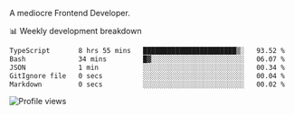 A mediocre Frontend Developer.

📊 Weekly development breakdown
<!--START_SECTION:waka-->

```txt
TypeScript       8 hrs 55 mins   ███████████████████████▒░   93.52 %
Bash             34 mins         █▓░░░░░░░░░░░░░░░░░░░░░░░   06.07 %
JSON             1 min           ░░░░░░░░░░░░░░░░░░░░░░░░░   00.34 %
GitIgnore file   0 secs          ░░░░░░░░░░░░░░░░░░░░░░░░░   00.04 %
Markdown         0 secs          ░░░░░░░░░░░░░░░░░░░░░░░░░   00.02 %
```

<!--END_SECTION:waka-->

<img src="https://gpvc.arturio.dev/iqbalfasri" alt="Profile views"/>
